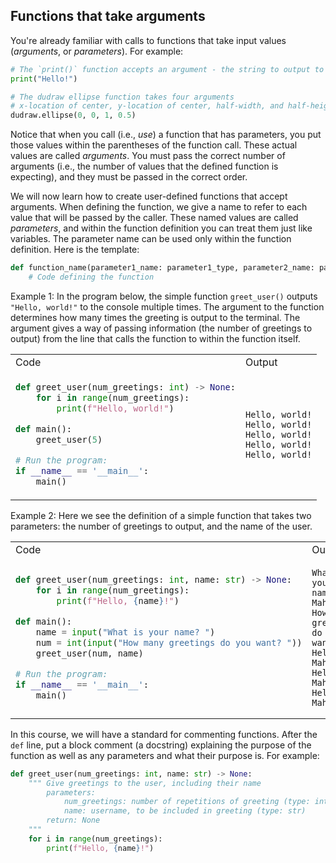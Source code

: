 ## Functions that take arguments

You're already familiar with calls to functions that take input values (*arguments*, or *parameters*). For example:

```python
# The `print()` function accepts an argument - the string to output to the console
print("Hello!")

# The dudraw ellipse function takes four arguments
# x-location of center, y-location of center, half-width, and half-height
dudraw.ellipse(0, 0, 1, 0.5)
```
Notice that when you call (i.e., *use*) a function that has parameters, you put those values within the parentheses of the function call. These actual values are called *arguments*. You must pass the correct number of arguments (i.e., the number of values that the defined function is expecting), and they must be passed in the correct order.

We will now learn how to create user-defined functions that accept arguments. When defining the function, we give a name to refer to each value that will be passed by the caller. These named values are called *parameters*, and within the function definition you can treat them just like variables. The parameter name can be used only within the function definition. Here is the template:

```python
def function_name(parameter1_name: parameter1_type, parameter2_name: parameter2_type,...) -> None:
    # Code defining the function
```

Example 1: In the program below, the simple function `greet_user()` outputs `"Hello, world!"` to the console multiple times. The argument to the function determines how many times the greeting is output to the terminal. The argument gives a way of passing information (the number of greetings to output) from the line that calls the function to within the function itself.

<table>
<tr><td>Code</td><td>Output</td></tr>
<tr>
<td nowrap>

```python
def greet_user(num_greetings: int) -> None:
    for i in range(num_greetings):
        print(f"Hello, world!")

def main():
    greet_user(5)

# Run the program:
if __name__ == '__main__':
    main()
```
</td>

<td>

```
Hello, world!
Hello, world!
Hello, world!
Hello, world!
Hello, world!
```
</tr>
</table>

Example 2: Here we see the definition of a simple function that takes two parameters: the number of greetings to output, and the name of the user.

<table>
<tr><td>Code</td><td>Output</td></tr>
<tr>
<td nowrap>

```python
def greet_user(num_greetings: int, name: str) -> None:
    for i in range(num_greetings):
        print(f"Hello, {name}!")

def main():
    name = input("What is your name? ")
    num = int(input("How many greetings do you want? "))
    greet_user(num, name)

# Run the program:
if __name__ == '__main__':
    main()
```
</td>

<td>

```
What is your name? Mahsa
How many greetings do you want? 3
Hello, Mahsa!
Hello, Mahsa!
Hello, Mahsa!
```
</tr>
</table>

In this course, we will have a standard for commenting functions. After the `def` line, put a block comment (a docstring) explaining the purpose of the function as well as any parameters and what their purpose is. For example:

```python
def greet_user(num_greetings: int, name: str) -> None:
    """ Give greetings to the user, including their name
        parameters:
            num_greetings: number of repetitions of greeting (type: int)
            name: username, to be included in greeting (type: str)
        return: None
    """
    for i in range(num_greetings):
        print(f"Hello, {name}!")
```
